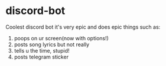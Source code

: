 # discord-bot
Coolest discord bot
it's very epic and does epic things
such as: 
1. poops on ur screen(now with options!)
2. posts song lyrics but not really
3. tells u the time, stupid!
4. posts telegram sticker
